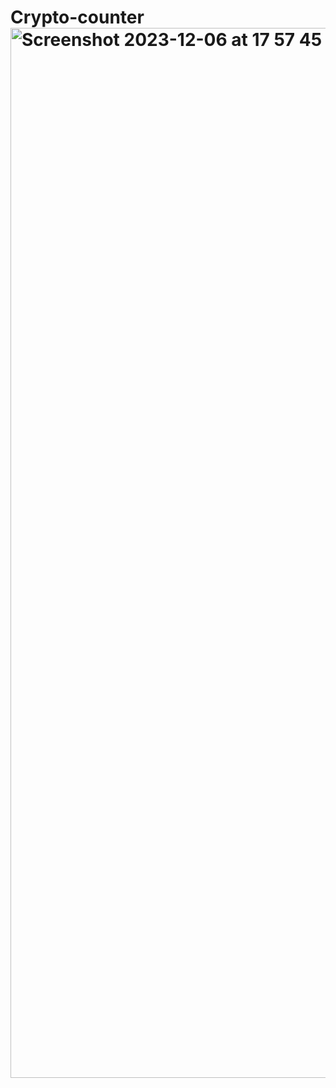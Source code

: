 # Crypto-counter<img width="1680" alt="Screenshot 2023-12-06 at 17 57 45" src="https://github.com/RashadMa/Crypto-counter/assets/87971037/e63de2b8-336a-454a-a05d-76c7510b6feb">
